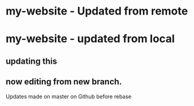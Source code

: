 # my-website - Updated from remote
# my-website - updated from local

## updating this

## now editing from new branch.

Updates made on master on Github before rebase
